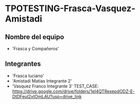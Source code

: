 # TPOTESTING-Frasca-Vasquez-Amistadi
## Nombre del equipo
- 'Frasca y Compañeros'
## Integrantes
- 'Frasca luciano'
- 'Amistadi Matias Integrante 2'
- 'Vasquez Franco Integrante 3'
TEST_CASE:
https://drive.google.com/drive/folders/1eI4QTRexepdODZ-E-DtDFeuI2xtOmLAU?usp=drive_link
